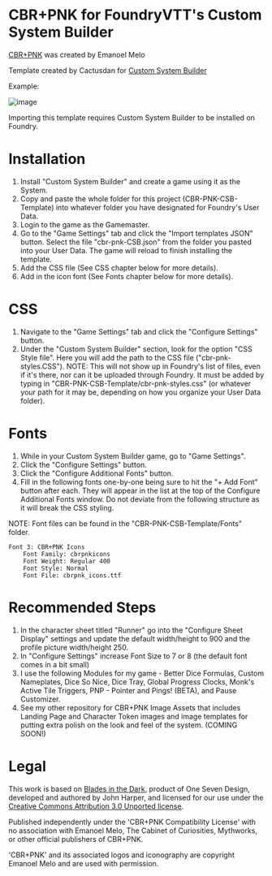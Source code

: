 
# CBR+PNK for FoundryVTT's Custom System Builder

[CBR+PNK](https://emanoelmelo.itch.io/cbrpnk-core) was created by Emanoel Melo

Template created by Cactusdan for [Custom System Builder](https://gitlab.com/custom-system-builder/custom-system-builder)

Example:

![image](https://github.com/cactusdanny/CBR-PNK-CSB-Template/assets/62324343/2ed1188d-a9e9-4e8b-90b7-1b0edaffa0a8)

Importing this template requires Custom System Builder to be installed on Foundry.

# Installation

1. Install "Custom System Builder" and create a game using it as the System.
2. Copy and paste the whole folder for this project (CBR-PNK-CSB-Template) into whatever folder you have designated for Foundry's User Data.
3. Login to the game as the Gamemaster.
4. Go to the "Game Settings" tab and click the "Import templates JSON" button.  Select the file "cbr-pnk-CSB.json" from the folder you pasted into your User Data.  The game will reload to finish installing the template.
5. Add the CSS file (See CSS chapter below for more details).
6. Add in the icon font (See Fonts chapter below for more details).

# CSS

1. Navigate to the "Game Settings" tab and click the "Configure Settings" button.
2. Under the "Custom System Builder" section, look for the option "CSS Style file". Here you will add the path to the CSS file ("cbr-pnk-styles.CSS").
NOTE: This will not show up in Foundry's list of files, even if it's there, nor can it be uploaded through Foundry. It must be added by typing in "CBR-PNK-CSB-Template/cbr-pnk-styles.css" (or whatever your path for it may be, depending on how you organize your User Data folder).

# Fonts

1. While in your Custom System Builder game, go to "Game Settings".
2. Click the "Configure Settings" button.
3. Click the "Configure Additional Fonts" button.
4. Fill in the following fonts one-by-one being sure to hit the "+ Add Font" button after each. They will appear in the list at the top of the Configure Additional Fonts window.  Do not deviate from the following structure as it will break the CSS styling. 

NOTE: Font files can be found in the "CBR-PNK-CSB-Template/Fonts" folder.

	Font 3: CBR+PNK Icons
		Font Family: cbrpnkicons
		Font Weight: Regular 400
		Font Style: Normal
		Font File: cbrpnk_icons.ttf

# Recommended Steps

1. In the character sheet titled "Runner" go into the "Configure Sheet Display" settings and update the default width/height to 900 and the profile picture width/height 250.
2. In "Configure Settings" increase Font Size to 7 or 8 (the default font comes in a bit small)
3. I use the following Modules for my game - Better Dice Formulas, Custom Nameplates, Dice So Nice, Dice Tray, Global Progress Clocks, Monk's Active Tile Triggers, PNP - Pointer and Pings! (BETA), and Pause Customizer.
4. See my other repository for CBR+PNK Image Assets that includes Landing Page and Character Token images and image templates for putting extra polish on the look and feel of the system. (COMING SOON!)

# Legal
This work is based on [Blades in the Dark](http://www.bladesinthedark.com/), product of One Seven Design, developed and authored by John Harper, and licensed for our use under the [Creative Commons Attribution 3.0 Unported license](http://creativecommons.org/licenses/by/3.0/).

Published independently under the 'CBR+PNK Compatibility License' with no association with Emanoel Melo, The Cabinet of Curiosities, Mythworks, or other official publishers of CBR+PNK.

'CBR+PNK' and its associated logos and iconography are copyright Emanoel Melo and are used with permission.
